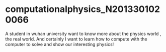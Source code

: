 # computationalphysics_N2013301020066
A student  in wuhan university want to know more about the physics world , the real world. And certalnly I want to learn how to compute with the computer to solve and show our interesting physics! 
